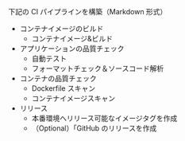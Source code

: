 下記の CI パイプラインを構築（Markdown 形式）

- コンテナイメージのビルド
  - コンテナイメージ&ビルド
- アプリケーションの品質チェック
  - 自動テスト
  - フォーマットチェック＆ソースコード解析
- コンテナの品質チェック
  - Dockerfile スキャン
  - コンテナイメージスキャン
- リリース
  - 本番環境へリリース可能なイメージタグを作成
  - （Optional）「GitHub のリリースを作成
